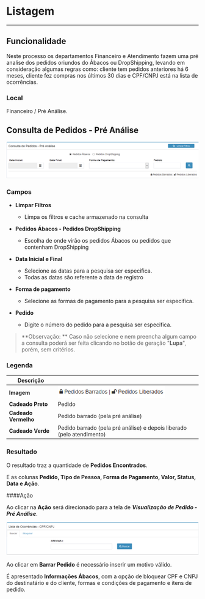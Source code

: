 # Listagem

---

## Funcionalidade

Neste processo os departamentos Financeiro e Atendimento fazem uma pré analise dos pedidos oriundos do Ábacos ou DropShipping, levando em consideração algumas regras como: cliente tem pedidos anteriores há 6 meses, cliente fez compras nos últimos 30 dias e CPF/CNPJ está na lista de ocorrências.

### Local

Financeiro / Pré Análise.

## Consulta de Pedidos - Pré Análise

![](/assets/img01.png)

### Campos

* **Limpar Filtros**

	* Limpa os filtros e cache armazenado na consulta

* **Pedidos Ábacos - Pedidos DropShipping**

	* Escolha de onde virão os pedidos Ábacos ou pedidos que contenham DropShipping

* **Data Inicial e Final**

	* Selecione as datas para a pesquisa ser especifica.
	* Todas as datas são referente a data de registro

* **Forma de pagamento**

	* Selecione as formas de pagamento para a pesquisa ser especifica.

* **Pedido**

	* Digite o número do pedido para a pesquisa ser especifica.

> **Observação: ** Caso não selecione e nem preencha algum campo a consulta poderá ser feita clicando no botão de geração "**Lupa**", porém, sem critérios.

### Legenda

|Descrição|  |
|--|--|
|**Imagem**|![](/assets/preAnalise02.png)|
|**Cadeado Preto**| Pedido|
|**Cadeado Vermelho**|Pedido barrado (pela pré análise)|
|**Cadeado Verde**|Pedido barrado (pela pré análise) e depois liberado (pelo atendimento)|

### Resultado

O resultado traz a quantidade de **Pedidos Encontrados**.

E as colunas **Pedido, Tipo de Pessoa, Forma de Pagamento, Valor, Status, Data **e** Ação**.


####Ação

Ao clicar na **Ação** será direcionado para a tela de ***Visualização de Pedido - Pré Análise***.

![](/assets/preAnalise03.png)

Ao clicar em **Barrar Pedido** é necessário inserir um motivo válido.

É apresentado **Informações Ábacos**, com a opção de bloquear CPF e CNPJ do destinatário e do cliente, formas e condições de pagamento e itens de pedido.


